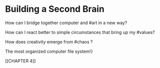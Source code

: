 # Building a Second Brain


How can I bridge together computer and #art in a new way?

How can I react better to simple circumstances that bring up my #values?

How does creativity emerge from #chaos ?

The most organized computer file system!}


[[CHAPTER 4]]

